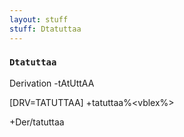 ```yaml
---
layout: stuff
stuff: Dtatuttaa
---
```

### ` Dtatuttaa ` 

Derivation -tAtUttAA

[DRV=TATUTTAA]
+tatuttaa%<vblex%>

+Der/tatuttaa
